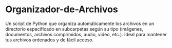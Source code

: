 # Organizador-de-Archivos
Un script de Python que organiza automáticamente los archivos en un directorio especificado en subcarpetas según su tipo (imágenes, documentos, archivos comprimidos, audio, video, etc.). Ideal para mantener tus archivos ordenados y de fácil acceso.
